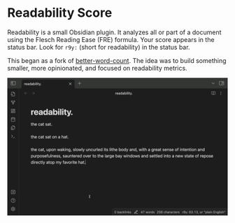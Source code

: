 # Readability Score

Readability is a small Obsidian plugin. It analyzes all or part of a document using the Flesch Reading Ease (FRE) formula. Your score appears in the status bar. Look for `r9y:` (short for readability) in the status bar.

This began as a fork of [better-word-count](https://github.com/lukeleppan/better-word-count). The idea was to build something smaller, more opinionated, and focused on readability metrics.

![readability-score gif](https://raw.githubusercontent.com/zuchka/obsidian-readability/master/assets/readability-score.gif)
